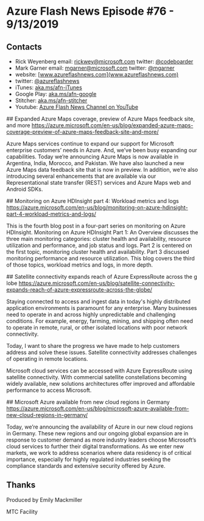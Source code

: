 # Azure Flash News Episode #76 - 9/13/2019

## Contacts
* Rick Weyenberg  email: rickwey@microsoft.com twitter: [@codeboarder](https://www.twitter.com/codeboarder)
* Mark Garner email: mgarner@microsoft.com twitter: [@mgarner](https://www.twitter.com/mgarner)
* website: [www.azureflashnews.com](www.azureflashnews.com)
* twitter: [@azureflashnews](https://www.twitter.com/azureflashnews)
* iTunes: [aka.ms/afn-iTunes](aka.ms/afn-iTunes)
* Google Play: [aka.ms/afn-google](aka.ms/afn-google)
* Stitcher: [aka.ms/afn-stitcher](aka.ms/afn-stitcher)
* Youtube: [Azure Flash News Channel on YouTube](https://www.youtube.com/channel/UCV6U_D4q7OxQaf0rFfEb6fQ)

## Expanded Azure Maps coverage, preview of Azure Maps feedback site, and more
https://azure.microsoft.com/en-us/blog/expanded-azure-maps-coverage-preview-of-azure-maps-feedback-site-and-more/

Azure Maps services continue to expand our support for Microsoft enterprise customers’ needs in Azure. And, we’ve been busy expanding our capabilities. Today we’re announcing Azure Maps is now available in Argentina, India, Morocco, and Pakistan. We have also launched a new Azure Maps data feedback site that is now in preview. In addition, we’re also introducing several enhancements that are available via our Representational state transfer (REST) services and Azure Maps web and Android SDKs.

## Monitoring on Azure HDInsight part 4: Workload metrics and logs
https://azure.microsoft.com/en-us/blog/monitoring-on-azure-hdinsight-part-4-workload-metrics-and-logs/

This is the fourth blog post in a four-part series on monitoring on Azure HDInsight. Monitoring on Azure HDInsight Part 1: An Overview discusses the three main monitoring categories: cluster health and availability, resource utilization and performance, and job status and logs. Part 2 is centered on the first topic, monitoring cluster health and availability. Part 3 discussed monitoring performance and resource utilization. This blog covers the third of those topics, workload metrics and logs, in more depth.

## Satellite connectivity expands reach of Azure ExpressRoute across the globe
https://azure.microsoft.com/en-us/blog/satellite-connectivity-expands-reach-of-azure-expressroute-across-the-globe/

Staying connected to access and ingest data in today's highly distributed application environments is paramount for any enterprise. Many businesses need to operate in and across highly unpredictable and challenging conditions. For example, energy, farming, mining, and shipping often need to operate in remote, rural, or other isolated locations with poor network connectivity.

Today, I want to share the progress we have made to help customers address and solve these issues. Satellite connectivity addresses challenges of operating in remote locations.

Microsoft cloud services can be accessed with Azure ExpressRoute using satellite connectivity. With commercial satellite constellations becoming widely available, new solutions architectures offer improved and affordable performance to access Microsoft.

## Microsoft Azure available from new cloud regions in Germany
https://azure.microsoft.com/en-us/blog/microsoft-azure-available-from-new-cloud-regions-in-germany/

Today, we’re announcing the availability of Azure in our new cloud regions in Germany. These new regions and our ongoing global expansion are in response to customer demand as more industry leaders choose Microsoft’s cloud services to further their digital transformations. As we enter new markets, we work to address scenarios where data residency is of critical importance, especially for highly regulated industries seeking the compliance standards and extensive security offered by Azure.

## Thanks
Produced by Emily Mackmiller

MTC Facility